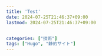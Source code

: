 ```yaml
---
title: 'Test'
date: 2024-07-25T21:46:37+09:00
lastmod: 2024-07-25T21:46:37+09:00


categories: ["技術"]
tags: ["Hugo", "静的サイト"]
---
```

